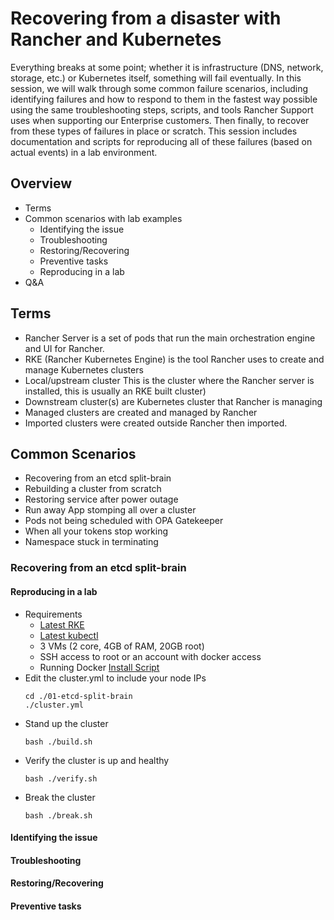 # Recovering from a disaster with Rancher and Kubernetes

Everything breaks at some point; whether it is infrastructure (DNS, network, storage, etc.) or Kubernetes itself, something will fail eventually. In this session, we will walk through some common failure scenarios, including identifying failures and how to respond to them in the fastest way possible using the same troubleshooting steps, scripts, and tools Rancher Support uses when supporting our Enterprise customers. Then finally, to recover from these types of failures in place or scratch. This session includes documentation and scripts for reproducing all of these failures (based on actual events) in a lab environment.

## Overview
- Terms
- Common scenarios with lab examples
  - Identifying the issue
  - Troubleshooting
  - Restoring/Recovering
  - Preventive tasks
  - Reproducing in a lab
- Q&A

## Terms
- Rancher Server is a set of pods that run the main orchestration engine and UI for Rancher.
- RKE (Rancher Kubernetes Engine) is the tool Rancher uses to create and manage Kubernetes clusters
- Local/upstream cluster This is the cluster where the Rancher server is installed, this is usually an RKE built cluster)
- Downstream cluster(s) are Kubernetes cluster that Rancher is managing
- Managed clusters are created and managed by Rancher
- Imported clusters were created outside Rancher then imported.

## Common Scenarios
- Recovering from an etcd split-brain
- Rebuilding a cluster from scratch
- Restoring service after power outage
- Run away App stomping all over a cluster
- Pods not being scheduled with OPA Gatekeeper
- When all your tokens stop working
- Namespace stuck in terminating

### Recovering from an etcd split-brain
#### Reproducing in a lab
- Requirements
  - [Latest RKE](https://github.com/rancher/rke/releases/tag/v1.2.7)
  - [Latest kubectl](https://github.com/kubernetes/kubectl/releases/tag/v0.20.6)
  - 3 VMs (2 core, 4GB of RAM, 20GB root)
  - SSH access to root or an account with docker access
  - Running Docker [Install Script](https://github.com/rancher/install-docker)
- Edit the cluster.yml to include your node IPs
  ```
  cd ./01-etcd-split-brain
  ./cluster.yml
  ```
- Stand up the cluster
  ```
  bash ./build.sh
  ```
- Verify the cluster is up and healthy
  ```
  bash ./verify.sh
  ```
- Break the cluster
  ```
  bash ./break.sh
  ```

#### Identifying the issue

#### Troubleshooting
#### Restoring/Recovering
#### Preventive tasks
